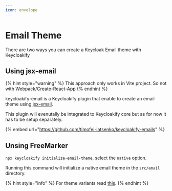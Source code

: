 ```yaml
---
icon: envelope
---
```


# Email Theme

There are two ways you can create a Keycloak Email theme with Keycloakify

## Using jsx-email

{% hint style="warning" %}
This approach only works in Vite project. So not with Webpack/Create-React-App
{% endhint %}

keycloakify-email is a Keycloakify plugin that enable to create an email theme using [jsx-email](https://jsx.email/). &#x20;

This plugin will evenutally be integrated to Keycloakify core but as for now it has to be setup separately.

{% embed url="https://github.com/timofei-iatsenko/keycloakify-emails" %}

## Unsing FreeMarker

`npx keycloakify initialize-email-theme`, select the `native` option.

Running this command will initialize a native email theme in the `src/email` directory.





{% hint style="info" %}
For theme variants read [this](../features/theme-variants.md#email-theme).
{% endhint %}
